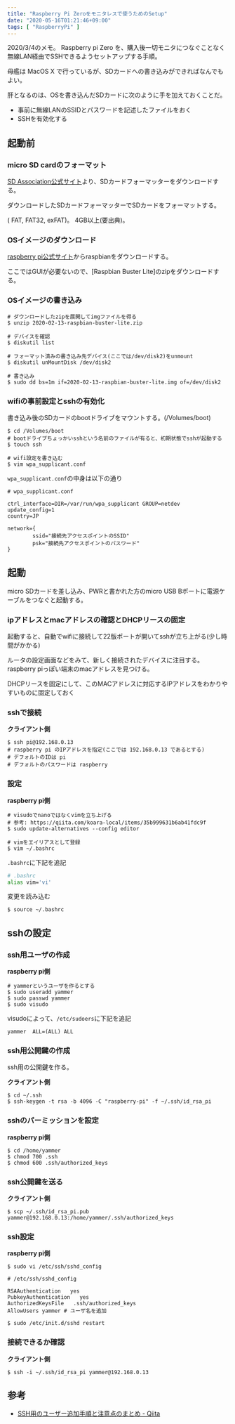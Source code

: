 ```yaml
---
title: "Raspberry Pi Zeroをモニタレスで使うためのSetup"
date: "2020-05-16T01:21:46+09:00"
tags: [ "RaspberryPi" ]
---
```


2020/3/4のメモ。
Raspberry pi Zero を、購入後一切モニタにつなぐことなく無線LAN経由でSSHできるようセットアップする手順。

母艦は MacOS X で行っているが、SDカードへの書き込みができればなんでもよい。

肝となるのは、OSを書き込んだSDカードに次のように手を加えておくことだ。

- 事前に無線LANのSSIDとパスワードを記述したファイルをおく
- SSHを有効化する

## 起動前

### micro SD cardのフォーマット

[SD Association公式サイト](https://www.sdcard.org/jp/downloads/formatter_4/)より、SDカードフォーマッターをダウンロードする。

ダウンロードしたSDカードフォーマッターでSDカードをフォーマットする。

( FAT, FAT32, exFAT)。 4GB以上(要出典)。

### OSイメージのダウンロード

[raspberry pi公式サイト](https://www.raspberrypi.org/downloads/raspbian/)からraspbianをダウンロードする。

ここではGUIが必要ないので、[Raspbian Buster Lite]のzipをダウンロードする。

### OSイメージの書き込み

```shell
# ダウンロードしたzipを展開してimgファイルを得る
$ unzip 2020-02-13-raspbian-buster-lite.zip

# デバイスを確認
$ diskutil list

# フォーマット済みの書き込み先デバイス(ここでは/dev/disk2)をunmount
$ diskutil unMountDisk /dev/disk2

# 書き込み
$ sudo dd bs=1m if=2020-02-13-raspbian-buster-lite.img of=/dev/disk2
```

### wifiの事前設定とsshの有効化

書き込み後のSDカードのbootドライブをマウントする。(/Volumes/boot)

```shell
$ cd /Volumes/boot
# bootドライブちょっかいsshという名前のファイルが有ると、初期状態でsshが起動する
$ touch ssh

# wifi設定を書き込む
$ vim wpa_supplicant.conf
```

`wpa_supplicant.conf`の中身は以下の通り

```
# wpa_supplicant.conf

ctrl_interface=DIR=/var/run/wpa_supplicant GROUP=netdev
update_config=1
country=JP

network={
        ssid="接続先アクセスポイントのSSID"
        psk="接続先アクセスポイントのパスワード"
}
```

## 起動

micro SDカードを差し込み、PWRと書かれた方のmicro USB Bポートに電源ケーブルをつなぐと起動する。

### ipアドレスとmacアドレスの確認とDHCPリースの固定

起動すると、自動でwifiに接続して22版ポートが開いてsshが立ち上がる(少し時間がかかる)

ルータの設定画面などをみて、新しく接続されたデバイスに注目する。raspberry piっぽい端末のmacアドレスを見つける。

DHCPリースを固定にして、このMACアドレスに対応するIPアドレスをわかりやすいものに固定しておく

### sshで接続

__クライアント側__

```shell
$ ssh pi@192.168.0.13
# raspberry pi のIPアドレスを指定(ここでは 192.168.0.13 であるとする)
# デフォルトのIDは pi
# デフォルトのパスワードは raspberry
```

### 設定

__raspberry pi側__

```shell
# visudoでnanoではなくvimを立ち上げる
# 参考: https://qiita.com/koara-local/items/35b999631b6ab41fdc9f
$ sudo update-alternatives --config editor

# vimをエイリアスとして登録
$ vim ~/.bashrc
```

`.bashrc`に下記を追記

```bash
# .bashrc
alias vim='vi'
```

変更を読み込む

```shell
$ source ~/.bashrc
```

## sshの設定

### ssh用ユーザの作成

__raspberry pi側__

```shell
# yammerというユーザを作るとする
$ sudo useradd yammer
$ sudo passwd yammer
$ sudo visudo
```

visudoによって、`/etc/sudoers`に下記を追記

```
yammer  ALL=(ALL) ALL
```
 
### ssh用公開鍵の作成

ssh用の公開鍵を作る。

__クライアント側__

```shell
$ cd ~/.ssh
$ ssh-keygen -t rsa -b 4096 -C "raspberry-pi" -f ~/.ssh/id_rsa_pi
```

### sshのパーミッションを設定

__raspberry pi側__

```shell
$ cd /home/yammer
$ chmod 700 .ssh
$ chmod 600 .ssh/authorized_keys
```

### ssh公開鍵を送る

__クライアント側__

```shell
$ scp ~/.ssh/id_rsa_pi.pub yammer@192.168.0.13:/home/yammer/.ssh/authorized_keys
```

### ssh設定

__raspberry pi側__

```shell
$ sudo vi /etc/ssh/sshd_config
```

```
# /etc/ssh/sshd_config

RSAAuthentication   yes
PubkeyAuthentication   yes
AuthorizedKeysFile   .ssh/authorized_keys
AllowUsers yammer # ユーザ名を追加
```

```shell
$ sudo /etc/init.d/sshd restart
```

### 接続できるか確認

__クライアント側__

```shell
$ ssh -i ~/.ssh/id_rsa_pi yammer@192.168.0.13
```

## 参考

- [SSH用のユーザー追加手順と注意点のまとめ - Qiita](https://qiita.com/tattn/items/a03cbf7c185d7efa6769)

